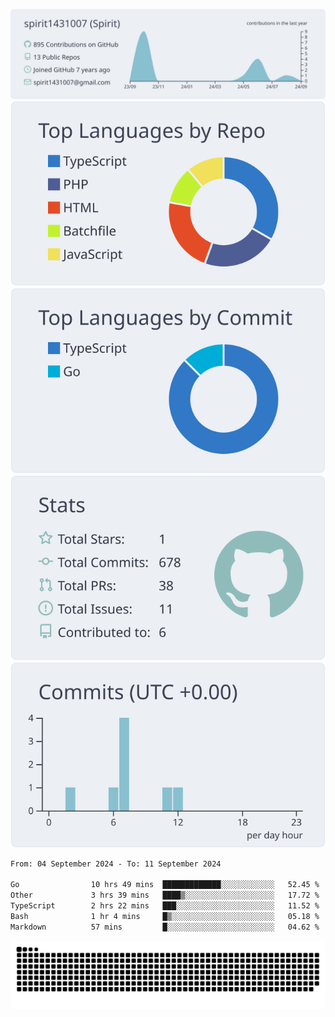[![](https://raw.githubusercontent.com/spirit1431007/spirit1431007/master/profile-summary-card-output/nord_bright/0-profile-details.svg)](https://git.io/spiritx)
[![](https://raw.githubusercontent.com/spirit1431007/spirit1431007/master/profile-summary-card-output/nord_bright/1-repos-per-language.svg)](https://git.io/spiritx) [![](https://raw.githubusercontent.com/spirit1431007/spirit1431007/master/profile-summary-card-output/nord_bright/2-most-commit-language.svg)](https://git.io/spiritx)
[![](https://raw.githubusercontent.com/spirit1431007/spirit1431007/master/profile-summary-card-output/nord_bright/3-stats.svg)](https://git.io/spiritx) [![](https://raw.githubusercontent.com/spirit1431007/spirit1431007/master/profile-summary-card-output/nord_bright/4-productive-time.svg)](https://git.io/spiritx)

<!--START_SECTION:waka-->

```txt
From: 04 September 2024 - To: 11 September 2024

Go                10 hrs 49 mins  █████████████░░░░░░░░░░░░   52.45 %
Other             3 hrs 39 mins   ████▒░░░░░░░░░░░░░░░░░░░░   17.72 %
TypeScript        2 hrs 22 mins   ███░░░░░░░░░░░░░░░░░░░░░░   11.52 %
Bash              1 hr 4 mins     █▒░░░░░░░░░░░░░░░░░░░░░░░   05.18 %
Markdown          57 mins         █░░░░░░░░░░░░░░░░░░░░░░░░   04.62 %
```

<!--END_SECTION:waka-->

![contribution](https://github.com/spirit1431007/spirit1431007/blob/output/github-contribution-grid-snake.svg)
